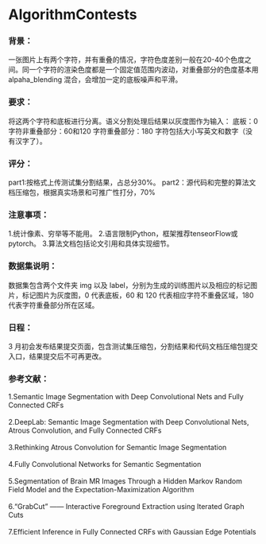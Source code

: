 # AlgorithmContests
### 背景：
一张图片上有两个字符，并有重叠的情况，字符色度差别一般在20-40个色度之间。同一个字符的渲染色度都是一个固定值范围内波动，对重叠部分的色度基本用 alpaha_blending 混合，会增加一定的底板噪声和平滑。
### 要求：
将这两个字符和底板进行分离。语义分割处理后结果以灰度图作为输入：
底板：0
字符非重叠部分：60和120
字符重叠部分：180
字符包括大小写英文和数字（没有汉字了）。
### 评分：
part1:按格式上传测试集分割结果，占总分30%。
part2：源代码和完整的算法文档压缩包，根据真实场景和可推广性打分，70%
### 注意事项：
1.统计像素、穷举等不能用。
2.语言限制Python，框架推荐tenseorFlow或pytorch。
3.算法文档包括论文引用和具体实现细节。
### 数据集说明：
数据集包含两个文件夹 img 以及 label，分别为生成的训练图片以及相应的标记图片，标记图片为灰度图，0 代表底板，60 和 120 代表相应字符不重叠区域，180 代表字符重叠部分所在区域。
### 日程：
3 月初会发布结果提交页面，包含测试集压缩包，分割结果和代码文档压缩包提交入口，结果提交后不可再更改。
### 参考文献：
1.Semantic Image Segmentation with Deep Convolutional Nets and Fully Connected CRFs<br>  
2.DeepLab: Semantic Image Segmentation with Deep Convolutional Nets, Atrous Convolution, and Fully Connected CRFs<br>  
3.Rethinking Atrous Convolution for Semantic Image Segmentation<br>  
4.Fully Convolutional Networks for Semantic Segmentation<br>  
5.Segmentation of Brain MR Images Through a Hidden Markov Random Field Model and the Expectation-Maximization Algorithm<br>  
6.“GrabCut” —— Interactive Foreground Extraction using Iterated Graph Cuts<br>  
7.Efficient Inference in Fully Connected CRFs with Gaussian Edge Potentials<br>  
